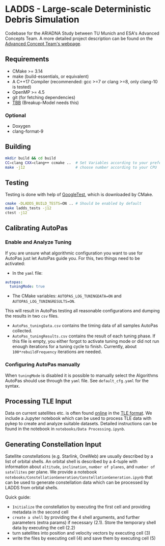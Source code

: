 # LADDS - Large-scale Deterministic Debris Simulation

Codebase for the ARIADNA Study between TU Munich and ESA's Advanced Concepts Team. A more detailed project description can be found on the [Advanced Concept Team's webpage](https://www.esa.int/gsp/ACT/projects/debris_hpc/).

## Requirements
* CMake >= 3.14
* make (build-essentials, or equivalent)
* A C++17 Compiler (recommended: gcc >=7 or clang >=8, only clang-10 is tested)
* OpenMP >= 4.5
* git (for fetching dependencies)
* [TBB](https://github.com/oneapi-src/oneTBB) (Breakup-Model needs this)

### Optional
* Doxygen
* clang-format-9

## Building
```bash
mkdir build && cd build
CC=clang CXX=clang++ ccmake ..  # Set Variables according to your preferences
make -j12                       # choose number according to your CPU
```

## Testing
Testing is done with help of [GoogleTest](https://github.com/google/googletest), which is downloaded by CMake.
```bash
cmake -DLADDS_BUILD_TESTS=ON .. # Should be enabled by default
make ladds_tests -j12
ctest -j12
```

## Calibrating AutoPas
### Enable and Analyze Tuning
If you are unsure what algorithmic configuration you want to use for AutoPas just let AutoPas guide you.
For this, two things need to be activated:
* In the `yaml` file:
```yaml
autopas:
  tuningMode: true
```
* The CMake variables:  `AUTOPAS_LOG_TUNINGDATA=ON` and `AUTOPAS_LOG_TUNINGRESULTS=ON`.

This will result in AutoPas testing all reasonable configurations and dumping the results in two `csv` files.
* `AutoPas_tuningData.csv` contains the timing data of all samples AutoPas collected.
* `AutoPas_tuningResults.csv` contains the result of each tuning phase.
  If this file is empty, you either forgot to activate tuning mode or did not run enough iterations for a 
  tuning cycle to finish. Currently, about `100*rebuildFrequency` iterations are needed.

### Configuring AutoPas manually
When `tuningMode` is disabled it is possible to manually select the Algorithms AutoPas should use through
the `yaml` file. See `default_cfg.yaml` for the syntax.

## Processing TLE Input 
Data on current satellites etc. is often found [online](https://www.space-track.org/) in the [TLE format](https://en.wikipedia.org/wiki/Two-line_element_set). We include a Jupyter notebook which can be used to process TLE data with pykep to create and analyze suitable datasets. Detailed instructions can be found in the notebook in `notebooks/Data Processing.ipynb`.

## Generating Constellation Input
Satellite constellations (e.g. Starlink, OneWeb) are usually described by a list of orbital shells.
An orbital shell is described by a 4-tuple with information about `altitude`, `inclination`, `number of
planes`, and `number of satellites` per plane. We provide a notebook 
`notebooks/ConstellationGeneration/ConstellationGeneration.ipynb` that can be used 
to generate constellation data which can be processed by LADDS from orbital shells.

Quick guide:
* `Initialize` the constellation by executing the first cell and providing metadata in the second cell
* `create a shell` by providing the 4 shell arguments, and further parameters (extra params) if necessary (2.1).
Store the temporary shell data by executing the cell (2.2)
* turn satellites into position and velocity vectors by executing cell (3)
* write the files by executing cell (4) and save them by executing cell (5)